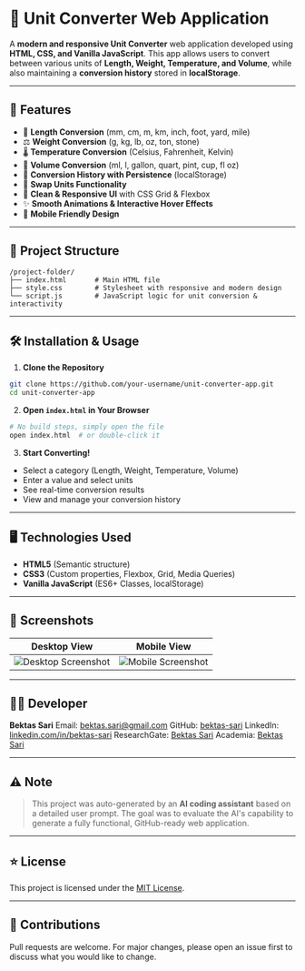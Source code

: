# 🔄 Unit Converter Web Application

A **modern and responsive Unit Converter** web application developed using **HTML, CSS, and Vanilla JavaScript**. This app allows users to convert between various units of **Length, Weight, Temperature, and Volume**, while also maintaining a **conversion history** stored in **localStorage**.

---

## 🚀 Features

* 📏 **Length Conversion** (mm, cm, m, km, inch, foot, yard, mile)
* ⚖️ **Weight Conversion** (g, kg, lb, oz, ton, stone)
* 🌡️ **Temperature Conversion** (Celsius, Fahrenheit, Kelvin)
* 🧪 **Volume Conversion** (ml, l, gallon, quart, pint, cup, fl oz)
* 📝 **Conversion History with Persistence** (localStorage)
* 🔄 **Swap Units Functionality**
* 🎨 **Clean & Responsive UI** with CSS Grid & Flexbox
* ✨ **Smooth Animations & Interactive Hover Effects**
* 📱 **Mobile Friendly Design**

---

## 📂 Project Structure

```
/project-folder/
├── index.html       # Main HTML file
├── style.css        # Stylesheet with responsive and modern design
└── script.js        # JavaScript logic for unit conversion & interactivity
```

---

## 🛠️ Installation & Usage

1. **Clone the Repository**

```bash
git clone https://github.com/your-username/unit-converter-app.git
cd unit-converter-app
```

2. **Open `index.html` in Your Browser**

```bash
# No build steps, simply open the file
open index.html  # or double-click it
```

3. **Start Converting!**

* Select a category (Length, Weight, Temperature, Volume)
* Enter a value and select units
* See real-time conversion results
* View and manage your conversion history

---

## 🖥️ Technologies Used

* **HTML5** (Semantic structure)
* **CSS3** (Custom properties, Flexbox, Grid, Media Queries)
* **Vanilla JavaScript** (ES6+ Classes, localStorage)

---

## 📸 Screenshots

| Desktop View                                   | Mobile View                                  |
| ---------------------------------------------- | -------------------------------------------- |
| ![Desktop Screenshot](screenshots/desktop.png) | ![Mobile Screenshot](screenshots/mobile.png) |

---

## 🧑‍💻 Developer

**Bektas Sari**
Email: [bektas.sari@gmail.com](mailto:bektas.sari@gmail.com)
GitHub: [bektas-sari](https://github.com/bektas-sari)
LinkedIn: [linkedin.com/in/bektas-sari](https://www.linkedin.com/in/bektas-sari)
ResearchGate: [Bektas Sari](https://www.researchgate.net/profile/Bektas-Sari-3)
Academia: [Bektas Sari](https://independent.academia.edu/bektassari)

---

## ⚠️ Note

> This project was auto-generated by an **AI coding assistant** based on a detailed user prompt. The goal was to evaluate the AI's capability to generate a fully functional, GitHub-ready web application.

---

## ⭐ License

This project is licensed under the [MIT License](LICENSE).

---

## 🙌 Contributions

Pull requests are welcome. For major changes, please open an issue first to discuss what you would like to change.
